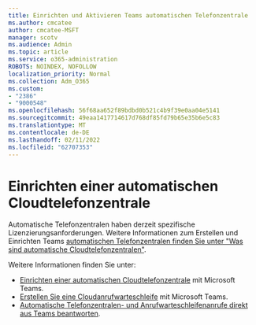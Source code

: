 ```yaml
---
title: Einrichten und Aktivieren Teams automatischen Telefonzentrale
ms.author: cmcatee
author: cmcatee-MSFT
manager: scotv
ms.audience: Admin
ms.topic: article
ms.service: o365-administration
ROBOTS: NOINDEX, NOFOLLOW
localization_priority: Normal
ms.collection: Adm_O365
ms.custom:
- "2386"
- "9000548"
ms.openlocfilehash: 56f68aa652f89bdbd0b521c4b9f39e0aa04e5141
ms.sourcegitcommit: 49eaa1417714617d768df85fd79b65e35b6e5c83
ms.translationtype: MT
ms.contentlocale: de-DE
ms.lasthandoff: 02/11/2022
ms.locfileid: "62707353"
---
```

# <a name="set-up-a-cloud-auto-attendant"></a>Einrichten einer automatischen Cloudtelefonzentrale

Automatische Telefonzentralen haben derzeit spezifische Lizenzierungsanforderungen. Weitere Informationen zum Erstellen und Einrichten Teams [automatischen Telefonzentralen finden Sie unter "Was sind automatische Cloudtelefonzentralen"](https://docs.microsoft.com/microsoftteams/what-are-phone-system-auto-attendants). 

Weitere Informationen finden Sie unter:

- [Einrichten einer automatischen Cloudtelefonzentrale](https://docs.microsoft.com/microsoftteams/create-a-phone-system-auto-attendant) mit Microsoft Teams. 
- [Erstellen Sie eine Cloudanrufwarteschleife](https://docs.microsoft.com/microsoftteams/create-a-phone-system-call-queue) mit Microsoft Teams. 
- [Automatische Telefonzentralen- und Anrufwarteschleifenanrufe direkt aus Teams beantworten](https://docs.microsoft.com/microsoftteams/answer-auto-attendant-and-call-queue-calls). 